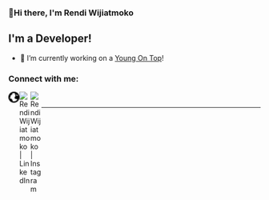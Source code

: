 ### 👋Hi there, I'm Rendi Wijiatmoko

## I'm a Developer!
- 🔭 I’m currently working on a [Young On Top][yot]!

### Connect with me:

[<img align="left" alt="rendiResume" width="22px" src="https://raw.githubusercontent.com/iconic/open-iconic/master/svg/globe.svg" />][website]
[<img align="left" alt="Rendi Wijiatmoko | LinkedIn" width="22px" src="https://cdn.jsdelivr.net/npm/simple-icons@v3/icons/linkedin.svg" />][linkedin]
[<img align="left" alt="Rendi Wijiatmoko | Instagram" width="22px" src="https://cdn.jsdelivr.net/npm/simple-icons@v3/icons/instagram.svg" />][instagram]

<br />

---

[website]: https://rendi.netlify.app
[instagram]: https://instagram.com/rendiwijiatmoko
[linkedin]: https://linkedin.com/in/rendiwijiatmoko
[yot]: https://www.youngontop.com
